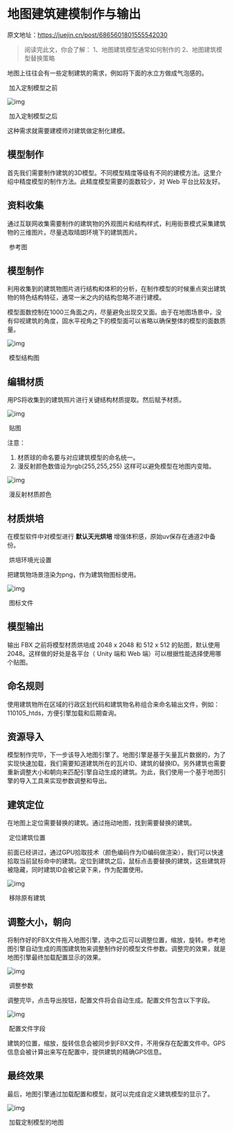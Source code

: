 # 地图建筑建模制作与输出

原文地址：https://juejin.cn/post/6865601801555542030



> 阅读完此文，你会了解：
>  1、地图建筑模型通常如何制作的
>  2、地图建筑模型替换策略

地图上往往会有一些定制建筑的需求，例如将下面的水立方做成气泡感的。

​                             加入定制模型之前

![img](https://picb.zhimg.com/80/v2-2f867e4042bc1fd376d1c2ff047d9fbb_720w.jpg)

​                              加入定制模型之后

这种需求就需要建模师对建筑做定制化建模。

## 模型制作

首先我们需要制作建筑的3D模型。不同模型精度等级有不同的建模方法。这里介绍中精度模型的制作方法。此精度模型需要的面数较少，对 Web 平台比较友好。

## 资料收集

通过互联网收集需要制作的建筑物的外观图片和结构样式，利用街景模式采集建筑物的三维图片。尽量选取晴朗环境下的建筑图片。

​                              参考图

## 模型制作

利用收集到的建筑物图片进行结构和体积的分析，在制作模型的时候重点突出建筑物的特色结构特征，通常一米之内的结构忽略不进行建模。

模型面数控制在1000三角面之内，尽量避免出现交叉面。由于在地图场景中，没有仰视建筑的角度，固水平视角之下的模型面可以省略以确保整体的模型的面数质量。

![img](https://pic4.zhimg.com/80/v2-cdf80b7884bf175edb49bf86302e79b7_720w.jpg)

​                            模型结构图

## 编辑材质

用PS将收集到的建筑照片进行关键结构材质提取。然后赋予材质。

![img](https://pic4.zhimg.com/80/v2-9b74a5c86987533b8b40296104f31bc6_720w.jpg)

​                                   贴图

注意：

1. 材质球的命名要与对应建筑模型的命名统一。
2. 漫反射颜色数值设为rgb(255,255,255) 这样可以避免模型在地图内变暗。

![img](https://picb.zhimg.com/80/v2-a7a0e2c684b9afd5a45e5aba481c310d_720w.jpg)

​                               漫反射材质颜色

## 材质烘培

在模型软件中对模型进行 **默认天光烘培** 增强体积感，原始uv保存在通道2中备份。

​                          烘培环境光设置

把建筑物场景渲染为png，作为建筑物图标使用。

![img](https://pic4.zhimg.com/80/v2-633475548532e177844f4bdbc44e04d7_720w.jpg)

​                             图标文件

## 模型输出

输出 FBX 之前将模型材质烘培成 2048 x 2048 和 512 x 512 的贴图，默认使用 2048。这样做的好处是各平台（ Unity 端和 Web 端）可以根据性能选择使用哪个贴图。

## 命名规则

使用建筑物所在区域的行政区划代码和建筑物名称组合来命名输出文件，例如：110105_htds，方便引擎加载和后期查询。

## 资源导入

模型制作完毕，下一步该导入地图引擎了。地图引擎是基于矢量瓦片数据的，为了实现快速加载，我们需要知道建筑所在的瓦片ID、建筑的替换ID。另外建筑也需要重新调整大小和朝向来匹配引擎自动生成的建筑。为此，我们使用一个基于地图引擎的导入工具来实现参数调整和导出。

## 建筑定位

在地图上定位需要替换的建筑。通过拖动地图，找到需要替换的建筑。

​                             定位建筑位置

前面已经讲过，通过GPU拾取技术（颜色编码作为ID编码做渲染），我们可以快速拾取当前鼠标命中的建筑。定位到建筑之后，鼠标点击要替换的建筑，这些建筑将被隐藏，同时建筑ID会被记录下来，作为配置使用。

![img](https://picb.zhimg.com/80/v2-44c6881ce1a04b32f234dc6ad2346f0e_720w.jpg)

​                                移除原有建筑

## 调整大小，朝向

将制作好的FBX文件拖入地图引擎，选中之后可以调整位置，缩放，旋转。参考地图引擎自动生成的周围建筑物来调整制作好的模型文件参数。调整完的效果，就是地图引擎最终加载配置显示的效果。

![img](https://pic4.zhimg.com/80/v2-84a72a86b512418c07efe59f083e5293_720w.jpg)

​                                调整参数

调整完毕，点击导出按钮，配置文件将会自动生成。配置文件包含以下字段。

![img](https://pic1.zhimg.com/80/v2-4d39a03a1576025b836503f6b4427fd3_720w.jpg)

​                               配置文件字段

建筑的位置，缩放，旋转信息会被同步到FBX文件，不用保存在配置文件中。GPS信息会被计算出来写在配置中，提供建筑的精确GPS信息。

## 最终效果

最后，地图引擎通过加载配置和模型，就可以完成自定义建筑模型的显示了。

![img](https://pic4.zhimg.com/80/v2-10ddcd797ea2badfb8b521150ec7bed8_720w.jpg)

​                          加载定制模型的地图
